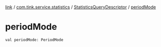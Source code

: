 [link](../../index.md) / [com.tink.service.statistics](../index.md) / [StatisticsQueryDescriptor](index.md) / [periodMode](./period-mode.md)

# periodMode

`val periodMode: PeriodMode`